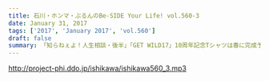 ```yaml
---
title: 石川・ホンマ・ぶるんのBe-SIDE Your Life! vol.560-3
date: January 31, 2017
tags: ['2017', 'January 2017', 'vol.560']
draft: false
summary: 「知らねぇよ！人生相談・後半」「GET WILD17」10周年記念Tシャツは春に完成予定？お楽しみに！SAITO
---
```


http://project-phi.ddo.jp/ishikawa/ishikawa560_3.mp3
